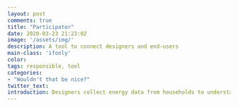```yaml
---
layout: post
comments: true
title: "Participator"
date: 2020-03-23 21:23:02
image: '/assets/img/'
description: A tool to connect designers and end-users
main-class: 'ifonly'
color:
tags: responsible, tool
categories:
- "Wouldn't that be nice?"
twitter_text:
introduction: Designers collect energy data from households to understand how householders consume electricity in order to design supportive solutions. While such data gives a clear picture of what happens (i.e. when energy is consumed and for what), it is hard to understand why? It is challenging to engage end-users in data analysis as they lack the data literacy and the benefits to do so. The participator helps designers to build interactive data visualisation (potential) end-users can engage with to correct and enrich.
---
```

